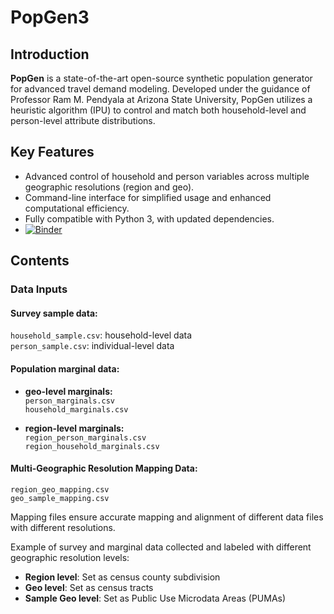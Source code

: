 # PopGen3

## Introduction

**PopGen** is a state-of-the-art open-source synthetic population generator for advanced travel demand modeling. Developed under the guidance of Professor Ram M. Pendyala at Arizona State University, PopGen utilizes a heuristic algorithm (IPU) to control and match both household-level and person-level attribute distributions.

## Key Features

- Advanced control of household and person variables across multiple geographic resolutions (region and geo).
- Command-line interface for simplified usage and enhanced computational efficiency.
- Fully compatible with Python 3, with updated dependencies.
- [![Binder](https://mybinder.org/badge_logo.svg)](https://mybinder.org/v2/gh/chnfanyu/PopGen3/HEAD)

## Contents

### Data Inputs

#### Survey sample data:
  `household_sample.csv`: household-level data  
  `person_sample.csv`: individual-level data

#### Population marginal data:

- **geo-level marginals:**  
     `person_marginals.csv`  
     `household_marginals.csv`  

- **region-level marginals:**  
  `region_person_marginals.csv`  
  `region_household_marginals.csv`  

#### Multi-Geographic Resolution Mapping Data:

  `region_geo_mapping.csv`  
  `geo_sample_mapping.csv`

Mapping files ensure accurate mapping and alignment of different data files with different resolutions. 

Example of survey and marginal data collected and labeled with different geographic resolution levels:

- **Region level**: Set as census county subdivision
- **Geo level**: Set as census tracts
- **Sample Geo level**: Set as Public Use Microdata Areas (PUMAs)



